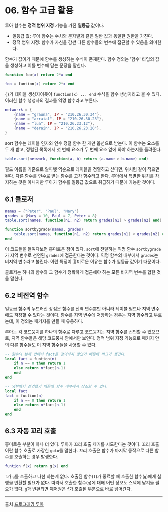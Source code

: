# 06. 함수 고급 활용

루아 함수는 **정적 범위 지정** 기능을 가진 **일등급** 값이다.

- 일등급 값: 루아 함수는 수치와 문자열과 같은 일반 값과 동일한 권한을 가진다.
- 정적 범위 지정: 함수가 자신을 감싼 다른 함수들의 변수에 접근할 수 있음을 의미한다.

함수가 값이기 때문에 함수를 생성하는 수식이 존재한다.
함수 정의는 '함수' 타입의 값을 생성하고 이를 변수에 담는 문장을 말한다.

```Lua
function foo(x) return 2*x end

foo = funtion(x) return 2*x end
```

`{}`가 테이블 생성자이듯이 `function(x) ... end` 수식을 함수 생성자라고 볼 수 있다. 이러한 함수 생성자의 결과를 익명 함수라고 부른다.

```Lua
networrk = {
    {name = "grauna", IP = "210.26.30.34"},
    {name = "arraial", IP = "210.26.30.23"},
    {name = "lua", IP = "210.26.23.12"},
    {name = "derain", IP = "210.26.23.20"},
}
```

sort 함수는 테이블 인자와 인수 정렬 함수 한 개만 옵션으로 받는다. 이 함수는 요소를 두 개 받고, 정렬된 목록에서 첫 번째 요소가 두 번째 요소 앞에 와야 하는지를 돌려준다.

```Lua
table.sort(network, function(a, b) return (a.name > b.name) end)
```

필드 이름을 기준으로 알파벳 역순으로 테이블을 정렬하고 싶다면, 위처럼 같이 적으면 된다. 다른 함수를 인수로 받는 함수를 고차 함수라고 한다. 루아에서 특별한 위치를 차지하는 것은 아니지만 루아가 함수를 일등급 값으로 취급하기 때문에 가능한 것이다.

## 6.1 클로저

```Lua
names = {"Peter", "Paul", "Mary"}
grades = {Mary = 10, Paul = 7, Peter = 8}
table.sort(names, function(n1, n2) return grades[n1] > grades[n2] end)

function sortbygrade(names, grades)
    table.sort(names, function(n1, n2) return grades[n1] < grades[n2] end)
end
```

이 코드들을 들여다보면 흥미로운 점이 있다. `sort`에 전달하는 익명 함수 `sortbygrade`가 지역 변수로 선언된 `grades`에 접근한다는 것이다. 익명 함수의 내부에서 `grades`는 비지역 변수라고 불린다. 이런 특징이 흥미로운 이유는 함수가 일등급 값이기 때문이다.

클로저는 하나의 함수와 그 함수가 정확하게 접근해야 하는 모든 비지역 변수를 합한 것을 말한다.

## 6.2 비전역 함수

일등급 함수의 두드러진 장점은 함수를 전역 변수뿐만 아니라 테이블 필드나 지역 변수에도 저장할 수 있다는 것이다. 함수를 지역 변수에 저장하는 경우는 지역 함수라고 부르는데, 이 정의는 패키지를 만들 때 유용하다.

루아는 각 코드뭉치를 하나의 함수로 다루고 코드뭉치는 지역 함수를 선언할 수 있으므로, 지역 함수들은 해당 코드뭉치 안에서만 보인다. 정적 범위 지정 기능으로 패키지 안의 다른 함수들도 이 지역 함수들을 사용할 수 있다.

```Lua
-- 함수의 본체 안에서 fact를 정의하지 않았기 때문에 버그가 생긴다.
local fact = funtion(n)
    if n == 0 then return 1
    else return n*fact(n-1)
    end
end

-- 외부에서 선언했기 때문에 함수 내부에서 참조할 수 있다.
local fact
fact = fuction(n)
    if n == 0 then return 1
    else return n*fact(n-1)
    end
end
```

## 6.3 자동 꼬리 호출

흥미로운 부분이 하나 더 있다. 루아가 꼬리 호출 제거를 시도한다는 것이다.
꼬리 호출이란 함수 호출로 가장한 `goto`를 말한다. 꼬리 호출은 함수가 마지막 동작으로 다른 함수를 호출하는 경우 발생한다.

```Lua
funtion f(x) return g(x) end
```

`f`가 `g`를 호출하고 나선 하는게 없다. 호출된 함수(`f`)가 종료할 때 호출한 함수(`g`)에게 실행을 반환할 필요가 없다. 따라서 호출한 함수(`g`)에 대해 어떤 정보도 스택에 남겨둘 필요가 없다.
`g`과 반환되면 제어권은 `f`가 호출된 부분으로 바로 넘어간다.

---

출처
[프로그래밍 루아](https://search.shopping.naver.com/book/catalog/32492196601?query=%ED%94%84%EB%A1%9C%EA%B7%B8%EB%9E%98%EB%B0%8D%20%EB%A3%A8%EC%95%84&NaPm=ct%3Dlg0lm4tc%7Cci%3D4ff95860ae3926b4ecded18df1cd90c3f669c3f1%7Ctr%3Dboksl%7Csn%3D95694%7Chk%3D03a50a86d09e9d6f540477098e76363425b34610)
